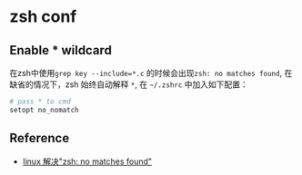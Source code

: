 # zsh conf

## Enable * wildcard

在zsh中使用`grep key --include=*.c` 的时候会出现`zsh: no matches found`, 在缺省的情况下，zsh 始终自动解释 `*`, 
在 `~/.zshrc` 中加入如下配置：

```bash
# pass * to cmd
setopt no_nomatch
```

## Reference

- [linux 解决"zsh: no matches found"](https://blog.csdn.net/qq_36148847/article/details/79260745)
